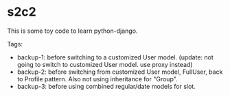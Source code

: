 s2c2
====

This is some toy code to learn python-django.

Tags:

  * backup-1: before switching to a customized User model. (update: not going to switch to customized User model. use proxy instead)
  * backup-2: before switching from customized User model, FullUser, back to Profile pattern. Also not using inheritance for "Group".
  * backup-3: before using combined regular/date models for slot.